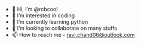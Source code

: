 - 👋 Hi, I’m @rcbcool
- 👀 I’m interested in coding
- 🌱 I’m currently learning python
- 💞️ I’m looking to collaborate on many stuffs
- 📫 How to reach me - ravi.chand06@outlook.com

<!---
rcbcool/rcbcool is a ✨ special ✨ repository because its `README.md` (this file) appears on your GitHub profile.
You can click the Preview link to take a look at your changes.
--->
